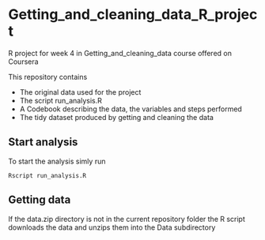 # Getting_and_cleaning_data_R_project
R project for week 4 in Getting_and_cleaning_data course offered on Coursera


This repository contains
- The original data used for the project
- The script run_analysis.R
- A Codebook describing the data, the variables and steps performed
- The tidy dataset produced by getting and cleaning the data

## Start analysis
To start the analysis simly run 
```
Rscript run_analysis.R
```

## Getting data
If the data.zip directory is not in the current repository folder the R script downloads the data and unzips them into the Data subdirectory
